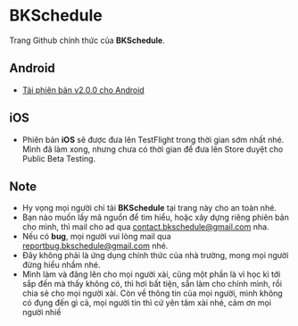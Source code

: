# BKSchedule
Trang Github chính thức của **BKSchedule**.

## Android
- [Tải phiên bản v2.0.0 cho Android](https://drive.google.com/open?id=1RMl-qPhBDZwyiASIM8WaAk4p4bmbltP-)

## iOS
- Phiên bản **iOS** sẽ được đưa lên TestFlight trong thời gian sớm nhất nhé. Mình đã làm xong, nhưng chưa có thời gian để đưa lên Store duyệt cho Public Beta Testing.

## Note
- Hy vọng mọi người chỉ tải **BKSchedule** tại trang này cho an toàn nhé.
- Bạn nào muốn lấy mã nguồn để tìm hiểu, hoặc xây dựng riêng phiên bản cho mình, thì mail cho ad qua contact.bkschedule@gmail.com nha.
- Nếu có **bug**, mọi người vui lòng mail qua reportbug.bkschedule@gmail.com nhé.
- Đây không phải là ứng dụng chính thức của nhà trường, mong mọi người đừng hiểu nhầm nhé.
- Mình làm và đăng lên cho mọi người xài, cũng một phần là vì học kì tới sắp đến mà thấy không có, thì hơi bất tiện, sẵn làm cho chính mình, rồi chia sẻ cho mọi người xài. Còn về thông tin của mọi người, mình không có đụng đến gì cả, mọi người tin thì cứ yên tâm xài nhé, cảm ơn mọi người nhiề